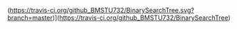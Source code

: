 (https://travis-ci.org/github_BMSTU732/BinarySearchTree.svg?branch=master)](https://travis-ci.org/github_BMSTU732/BinarySearchTree)
